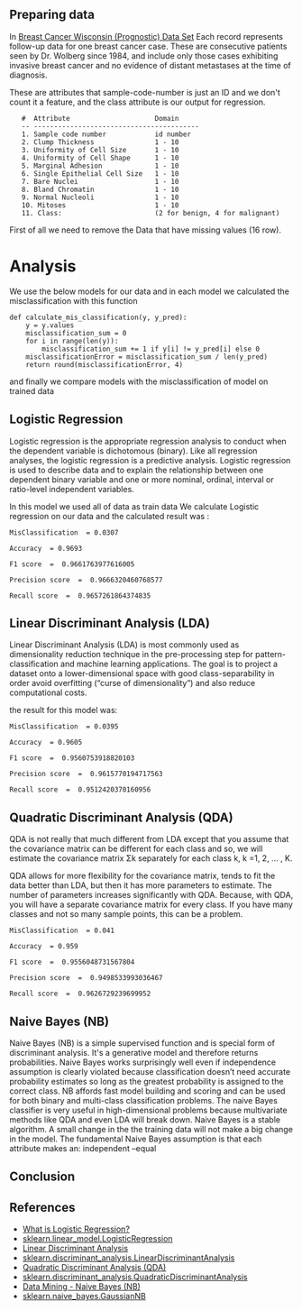 ## Preparing data
In [Breast Cancer Wisconsin (Prognostic) Data Set](https://archive.ics.uci.edu/ml/datasets/Breast+Cancer+Wisconsin+%28Prognostic%29)
 Each record represents follow-up data for one breast cancer case. These are consecutive
patients seen by Dr. Wolberg since 1984, and include only those cases exhibiting
invasive breast cancer and no evidence of distant metastases at the time of diagnosis. 

These are attributes that sample-code-number is just an ID and we don't count it a feature,
and the class attribute is our output for  regression. 

       #  Attribute                     Domain
       -- -----------------------------------------
       1. Sample code number            id number
       2. Clump Thickness               1 - 10
       3. Uniformity of Cell Size       1 - 10
       4. Uniformity of Cell Shape      1 - 10
       5. Marginal Adhesion             1 - 10
       6. Single Epithelial Cell Size   1 - 10
       7. Bare Nuclei                   1 - 10
       8. Bland Chromatin               1 - 10
       9. Normal Nucleoli               1 - 10
       10. Mitoses                      1 - 10
       11. Class:                       (2 for benign, 4 for malignant)
       
First of all we need to remove the Data that have missing values (16 row).

# Analysis
We use the below models for our data and in each model we calculated the misclassification
with this function

    
    def calculate_mis_classification(y, y_pred):
        y = y.values
        misclassification_sum = 0
        for i in range(len(y)):
            misclassification_sum += 1 if y[i] != y_pred[i] else 0
        misclassificationError = misclassification_sum / len(y_pred)
        return round(misclassificationError, 4)


and finally we compare models with the misclassification of model on trained data
    

## Logistic Regression
Logistic regression is the appropriate regression analysis to conduct when the dependent variable 
is dichotomous (binary).  Like all regression analyses, the logistic regression is a predictive analysis. 
Logistic regression is used to describe data and to explain the relationship between one dependent binary
variable and one or more nominal, ordinal, interval or ratio-level independent variables.

In this model we used all of data as train data
We calculate Logistic regression on our data and the calculated result
was :
    
    MisClassification  = 0.0307
    
    Accuracy  = 0.9693
    
    F1 score  =  0.9661763977616005
    
    Precision score  =  0.9666320460768577
    
    Recall score  =  0.9657261864374835
    

 
## Linear Discriminant Analysis (LDA)
Linear Discriminant Analysis (LDA) is most commonly used as dimensionality reduction technique in the pre-processing step
 for pattern-classification and machine learning applications. The goal is to project a dataset onto a lower-dimensional 
 space with good class-separability in order avoid overfitting (“curse of dimensionality”) and also reduce computational costs.
 
 the result for this model was:
 
    MisClassification  = 0.0395
    
    Accuracy  = 0.9605
    
    F1 score  =  0.9560753918820103
    
    Precision score  =  0.9615770194717563
    
    Recall score  =  0.9512420370160956


 

## Quadratic Discriminant Analysis (QDA) 
QDA is not really that much different from LDA except that you assume that the covariance matrix can be different for each class and so, 
we will estimate the covariance matrix Σk separately for each class k, k =1, 2, ... , K.

QDA allows for more flexibility for the covariance matrix, tends to fit the data better than LDA,
 but then it has more parameters to estimate. The number of parameters increases significantly with QDA. 
 Because, with QDA, you will have a separate covariance matrix for every class. If you have many classes 
 and not so many sample points, this can be a problem.
 
 
    MisClassification  = 0.041
    
    Accuracy  = 0.959
    
    F1 score  =  0.9556048731567804
    
    Precision score  =  0.9498533993036467
    
    Recall score  =  0.9626729239699952
    
    

## Naive Bayes (NB)
Naive Bayes (NB) is a simple supervised function and is special form of discriminant analysis. 
It's a generative model and therefore returns probabilities.
Naive Bayes works surprisingly well even if independence assumption  is clearly violated because classification doesn’t need accurate probability estimates so long as the greatest probability is assigned to the correct class.
NB affords fast model building and scoring and can be used for both binary and multi-class classification problems.
The naive Bayes classifier is very useful in high-dimensional problems because multivariate methods like QDA and even LDA will break down. 
Naive Bayes is a stable algorithm. A small change in the the training data will not make a big change in the model.
The fundamental Naive Bayes assumption is that each attribute makes an: independent –equal

## Conclusion

## References
* [What is Logistic Regression?](https://www.statisticssolutions.com/what-is-logistic-regression/)
* [sklearn.linear_model.LogisticRegression](http://scikit-learn.org/stable/modules/generated/sklearn.linear_model.LogisticRegression.html)
* [Linear Discriminant Analysis ](https://sebastianraschka.com/Articles/2014_python_lda.html)
* [sklearn.discriminant_analysis.LinearDiscriminantAnalysis](http://scikit-learn.org/stable/modules/generated/sklearn.discriminant_analysis.LinearDiscriminantAnalysis.html)
* [Quadratic Discriminant Analysis (QDA)](https://onlinecourses.science.psu.edu/stat857/node/80/)
* [sklearn.discriminant_analysis.QuadraticDiscriminantAnalysis](http://scikit-learn.org/stable/modules/generated/sklearn.discriminant_analysis.QuadraticDiscriminantAnalysis.html)
* [Data Mining - Naive Bayes (NB)](https://gerardnico.com/data_mining/naive_bayes )
* [sklearn.naive_bayes.GaussianNB](http://scikit-learn.org/stable/modules/generated/sklearn.naive_bayes.GaussianNB.html)
